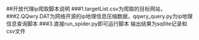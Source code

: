 ##开放代理ip爬取脚本说明
###1.targetList.csv为爬取的目标网站，
###2.QQwry.DAT为网络开源的ip地理信息压缩数据，qqwry_query.py为ip地理信息查询脚本
###3.直接run_spider.py即可运行脚本 输出结果为sqllite记录和csv文件